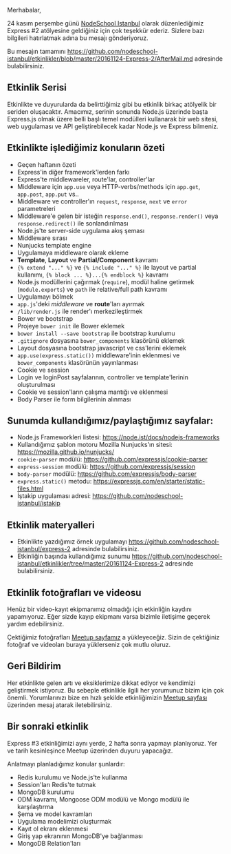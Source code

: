 Merhabalar,

24 kasım perşembe günü [NodeSchool Istanbul](http://nodeschool.ist/) olarak düzenlediğimiz Express #2 atölyesine geldiğiniz için çok teşekkür ederiz. Sizlere bazı bilgileri hatırlatmak adına bu mesajı gönderiyoruz.

Bu mesajın tamamını https://github.com/nodeschool-istanbul/etkinlikler/blob/master/20161124-Express-2/AfterMail.md adresinde bulabilirsiniz.

## Etkinlik Serisi

Etkinlikte ve duyurularda da belirttiğimiz gibi bu etkinlik birkaç atölyelik bir seriden oluşacaktır.
Amacımız, serinin sonunda Node.js üzerinde başta Express.js olmak üzere belli başlı temel modülleri kullanarak bir web sitesi, web uygulaması ve API geliştirebilecek kadar Node.js ve Express bilmeniz.

## Etkinlikte işlediğimiz konuların özeti

* Geçen haftanın özeti
* Express'in diğer framework'lerden farkı
* Express'te middlewareler, route'lar, controller'lar
 * Middleware için `app.use` veya HTTP-verbs/methods için `app.get`, `app.post`, `app.put` vs..
 * Middleware ve controller'ın `request`, `response`, `next` ve `error` parametreleri
 * Middleware'e gelen bir isteğin `response.end()`, `response.render()` veya `response.redirect()` ile sonlandırılması
 * Node.js'te server-side uygulama akış şeması
 * Middleware sırası
* Nunjucks template engine
 * Uygulamaya middleware olarak ekleme
 * **Template**, **Layout** ve **Partial/Component** kavramı
 * `{% extend "..." %}` ve `{% include "..." %}` ile layout ve partial kullanımı, `{% block ... %}...{% endblock %}` kavramı
* Node.js modüllerini çağırmak (`require`), modül haline getirmek (`module.exports`) ve `path` ile relative/full path kavramı
* Uygulamayı bölmek
 * `app.js`'deki *middleware* ve **route**'ları ayırmak
 * `/lib/render.js` ile render'ı merkezileştirmek
* Bower ve bootstrap
 * Projeye `bower init` ile Bower eklemek
 * `bower install --save bootstrap` ile bootstrap kurulumu
 * `.gitignore` dosyasına `bower_components` klasörünü eklemek
 * Layout dosyasına bootstrap javascript ve css'lerini eklemek
 * `app.use(express.static())` middleware'inin eklenmesi ve `bower_components` klasörünün yayınlanması
* Cookie ve session
 * Login ve loginPost sayfalarının, controller ve template'lerinin oluşturulması
 * Cookie ve session'ların çalışma mantığı ve eklenmesi
 * Body Parser ile form bilgilerinin alınması

## Sunumda kullandığımız/paylaştığımız sayfalar:

- Node.js Frameworkleri listesi: https://node.ist/docs/nodejs-frameworks
- Kullandığımız şablon motoru Mozilla Nunjucks'ın sitesi: https://mozilla.github.io/nunjucks/
- `cookie-parser` modülü: https://github.com/expressjs/cookie-parser
- `express-session` modülü: https://github.com/expressjs/session
- `body-parser` modülü: https://github.com/expressjs/body-parser
- `express.static()` metodu: https://expressjs.com/en/starter/static-files.html   
- İştakip uygulaması adresi: https://github.com/nodeschool-istanbul/istakip

## Etkinlik materyalleri

* Etkinlikte yazdığımız örnek uygulamayı https://github.com/nodeschool-istanbul/express-2 adresinde bulabilirsiniz.
* Etkinliğin başında kullandığımız sunumu https://github.com/nodeschool-istanbul/etkinlikler/tree/master/20161124-Express-2 adresinde bulabilirsiniz.

## Etkinlik fotoğrafları ve videosu

Henüz bir video-kayıt ekipmanımız olmadığı için etkinliğin kaydını yapamıyoruz. Eğer sizde kayıp ekipmanı varsa bizimle iletişime geçerek yardım edebilirsiniz.

Çektiğimiz fotoğrafları [Meetup sayfamız](https://www.meetup.com/nodeschool-istanbul/events/235619166/) a yükleyeceğiz. Sizin de çektiğiniz fotoğraf ve videoları buraya yüklerseniz çok mutlu oluruz.

## Geri Bildirim

Her etkinlikte gelen artı ve eksiklerimize dikkat ediyor ve kendimizi geliştirmek istiyoruz. Bu sebeple etkinlikle ilgili her yorumunuz bizim için çok önemli.
Yorumlarınızı bize en hızlı şekilde etkinliğimizin [Meetup sayfası](https://www.meetup.com/nodeschool-istanbul/events/235619166/) üzerinden mesaj atarak iletebilirsiniz.

## Bir sonraki etkinlik

Express #3 etkinliğimizi aynı yerde, 2 hafta sonra yapmayı planlıyoruz. Yer ve tarih kesinleşince Meetup üzerinden duyuru yapacağız.

Anlatmayı planladığımız konular şunlardır:
- Redis kurulumu ve Node.js'te kullanma
 - Session'ları Redis'te tutmak
- MongoDB kurulumu
 - ODM kavramı, Mongoose ODM modülü ve Mongo modülü ile karşılaştırma
 - Şema ve model kavramları
 - Uygulama modelimizi oluşturmak
- Kayıt ol ekranı eklenmesi
- Giriş yap ekranının MongoDB'ye bağlanması
- MongoDB Relation'ları
